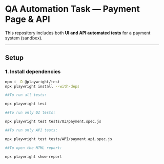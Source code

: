 # QA Automation Task — Payment Page & API

This repository includes both **UI and API automated tests** for a payment system (sandbox).

---

## Setup

### 1. Install dependencies
```bash
npm i -D @playwright/test
npx playwright install --with-deps

##To run all tests: 

npx playwright test

##To run only UI tests: 

npx playwright test tests/UI/payment.spec.js

##To run only API tests: 

npx playwright test tests/API/payment.api.spec.js

##To open the HTML report: 

npx playwright show-report

